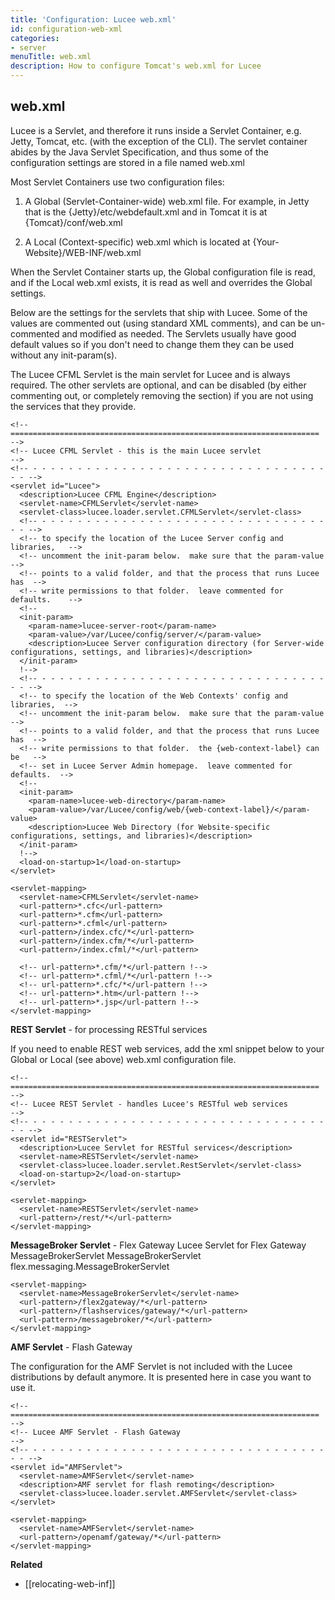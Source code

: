 ```yaml
---
title: 'Configuration: Lucee web.xml'
id: configuration-web-xml
categories:
- server
menuTitle: web.xml
description: How to configure Tomcat's web.xml for Lucee
---
```


## web.xml ##

Lucee is a Servlet, and therefore it runs inside a Servlet Container, e.g. Jetty, Tomcat, etc. (with the exception of the CLI). The servlet container abides by the Java Servlet Specification, and thus some of the configuration settings are stored in a file named web.xml

Most Servlet Containers use two configuration files:

1. A Global (Servlet-Container-wide) web.xml file. For example, in Jetty that is the {Jetty}/etc/webdefault.xml and in Tomcat it is at {Tomcat}/conf/web.xml

1. A Local (Context-specific) web.xml which is located at {Your-Website}/WEB-INF/web.xml

When the Servlet Container starts up, the Global configuration file is read, and if the Local web.xml exists, it is read as well and overrides the Global settings.

Below are the settings for the servlets that ship with Lucee. Some of the values are commented out (using standard XML comments), and can be un-commented and modified as needed. The Servlets usually have good default values so if you don't need to change them they can be used without any init-param(s).

The Lucee CFML Servlet is the main servlet for Lucee and is always required. The other servlets are optional, and can be disabled (by either commenting out, or completely removing the section) if you are not using the services that they provide.

```lucee
<!-- ===================================================================== -->
<!-- Lucee CFML Servlet - this is the main Lucee servlet                   -->
<!-- - - - - - - - - - - - - - - - - - - - - - - - - - - - - - - - - - - - -->
<servlet id="Lucee">
  <description>Lucee CFML Engine</description>
  <servlet-name>CFMLServlet</servlet-name>    
  <servlet-class>lucee.loader.servlet.CFMLServlet</servlet-class>
  <!-- - - - - - - - - - - - - - - - - - - - - - - - - - - - - - - - - - - -->
  <!-- to specify the location of the Lucee Server config and libraries,   -->
  <!-- uncomment the init-param below.  make sure that the param-value     -->
  <!-- points to a valid folder, and that the process that runs Lucee has  -->
  <!-- write permissions to that folder.  leave commented for defaults.    -->
  <!--
  <init-param>
    <param-name>lucee-server-root</param-name>
    <param-value>/var/Lucee/config/server/</param-value>
    <description>Lucee Server configuration directory (for Server-wide configurations, settings, and libraries)</description>
  </init-param>
  !-->
  <!-- - - - - - - - - - - - - - - - - - - - - - - - - - - - - - - - - - - -->
  <!-- to specify the location of the Web Contexts' config and libraries,  -->
  <!-- uncomment the init-param below.  make sure that the param-value     -->
  <!-- points to a valid folder, and that the process that runs Lucee has  -->
  <!-- write permissions to that folder.  the {web-context-label} can be   -->
  <!-- set in Lucee Server Admin homepage.  leave commented for defaults.  -->
  <!--
  <init-param>
    <param-name>lucee-web-directory</param-name>
    <param-value>/var/Lucee/config/web/{web-context-label}/</param-value> 
    <description>Lucee Web Directory (for Website-specific configurations, settings, and libraries)</description>
  </init-param>
  !-->
  <load-on-startup>1</load-on-startup>
</servlet>

<servlet-mapping>
  <servlet-name>CFMLServlet</servlet-name>
  <url-pattern>*.cfc</url-pattern>
  <url-pattern>*.cfm</url-pattern>
  <url-pattern>*.cfml</url-pattern>   
  <url-pattern>/index.cfc/*</url-pattern>
  <url-pattern>/index.cfm/*</url-pattern>
  <url-pattern>/index.cfml/*</url-pattern>
  
  <!-- url-pattern>*.cfm/*</url-pattern !-->
  <!-- url-pattern>*.cfml/*</url-pattern !-->
  <!-- url-pattern>*.cfc/*</url-pattern !-->
  <!-- url-pattern>*.htm</url-pattern !-->
  <!-- url-pattern>*.jsp</url-pattern !-->
</servlet-mapping>
```

**REST Servlet** - for processing RESTful services

If you need to enable REST web services, add the xml snippet below to your Global or Local (see above) web.xml configuration file.

```lucee
<!-- ===================================================================== -->
<!-- Lucee REST Servlet - handles Lucee's RESTful web services             -->
<!-- - - - - - - - - - - - - - - - - - - - - - - - - - - - - - - - - - - - -->
<servlet id="RESTServlet">
  <description>Lucee Servlet for RESTful services</description>
  <servlet-name>RESTServlet</servlet-name>    
  <servlet-class>lucee.loader.servlet.RestServlet</servlet-class>
  <load-on-startup>2</load-on-startup>
</servlet>  

<servlet-mapping>
  <servlet-name>RESTServlet</servlet-name>
  <url-pattern>/rest/*</url-pattern>
</servlet-mapping>
```

**MessageBroker Servlet** - Flex Gateway Lucee Servlet for Flex Gateway MessageBrokerServlet MessageBrokerServlet flex.messaging.MessageBrokerServlet

```lucee
<servlet-mapping>
  <servlet-name>MessageBrokerServlet</servlet-name>
  <url-pattern>/flex2gateway/*</url-pattern>
  <url-pattern>/flashservices/gateway/*</url-pattern>
  <url-pattern>/messagebroker/*</url-pattern>
</servlet-mapping>
```

**AMF Servlet** - Flash Gateway

The configuration for the AMF Servlet is not included with the Lucee distributions by default anymore. It is presented here in case you want to use it.

```lucee
<!-- ===================================================================== -->
<!-- Lucee AMF Servlet - Flash Gateway                                     -->
<!-- - - - - - - - - - - - - - - - - - - - - - - - - - - - - - - - - - - - -->
<servlet id="AMFServlet">
  <servlet-name>AMFServlet</servlet-name>
  <description>AMF servlet for flash remoting</description>
  <servlet-class>lucee.loader.servlet.AMFServlet</servlet-class>
</servlet>

<servlet-mapping>
  <servlet-name>AMFServlet</servlet-name>
  <url-pattern>/openamf/gateway/*</url-pattern>
</servlet-mapping>
```

**Related**

- [[relocating-web-inf]]
